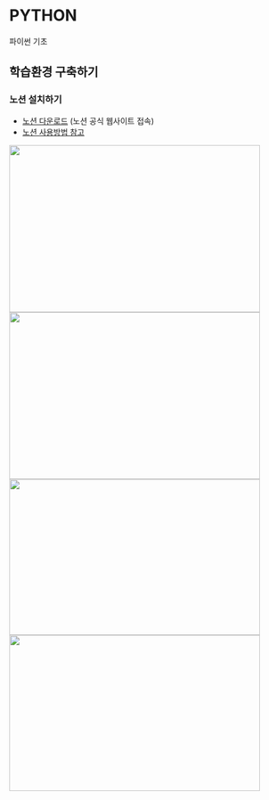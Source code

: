 # PYTHON
파이썬 기초

## 학습환경 구축하기
### 노션 설치하기
- [노션 다운로드](https://www.notion.so/) (노션 공식 웹사이트 접속)
- [노션 사용방법 참고](https://blog.naver.com/PostView.naver?blogId=kairoskyk&logNo=223427075393)
<img src="https://github.com/user-attachments/assets/99dc833c-4cfb-4361-89d5-644f535ac5d0" width="450" height="300"/>
<img src="https://github.com/user-attachments/assets/a175740f-2cf0-4160-8310-c3b68b5ce72b" width="450" height="300"/>
<img src="https://github.com/user-attachments/assets/3af1b7d8-2290-4267-b4bb-319d78772eaa" width="450" height="280"/>
<img src="https://github.com/user-attachments/assets/176c9926-d5cf-4545-b49a-96e3996d5c6a" width="450" height="280"/>

